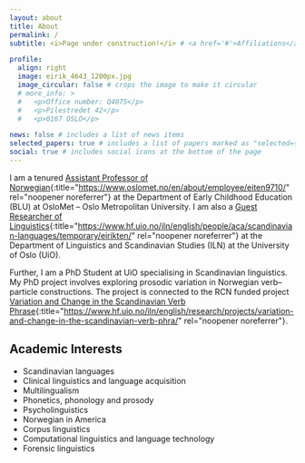 ```yaml
---
layout: about
title: About
permalink: /
subtitle: <i>Page under construction!</i> # <a href='#'>Affiliations</a>. Address. Contacts. Moto. Etc.

profile:
  align: right
  image: eirik_4643_1200px.jpg
  image_circular: false # crops the image to make it circular
  # more_info: >
  #   <p>Office number: Q4075</p>
  #   <p>Pilestredet 42</p>
  #   <p>0167 OSLO</p>

news: false # includes a list of news items
selected_papers: true # includes a list of papers marked as "selected={true}"
social: true # includes social icons at the bottom of the page
---
```


I am a tenured [Assistant Professor of Norwegian](https://www.oslomet.no/en/about/employee/eiten9710/){:title="https://www.oslomet.no/en/about/employee/eiten9710/" rel="noopener noreferrer"} at the Department of Early Childhood Education (BLU) at OsloMet – Oslo Metropolitan University. I am also a [Guest Researcher of Linguistics](https://www.hf.uio.no/iln/english/people/aca/scandinavian-languages/temporary/eirikten/){:title="https://www.hf.uio.no/iln/english/people/aca/scandinavian-languages/temporary/eirikten/" rel="noopener noreferrer"} at the Department of Linguistics and Scandinavian Studies (ILN) at the University of Oslo (UiO).

Further, I am a PhD Student at UiO specialising in Scandinavian linguistics. My PhD project involves exploring prosodic variation in Norwegian verb–particle constructions. The project is connected to the RCN funded project [Variation and Change in the Scandinavian Verb Phrase](https://www.hf.uio.no/iln/english/research/projects/variation-and-change-in-the-scandinavian-verb-phra/){:title="https://www.hf.uio.no/iln/english/research/projects/variation-and-change-in-the-scandinavian-verb-phra/" rel="noopener noreferrer"}.

## Academic Interests

- Scandinavian languages
- Clinical linguistics and language acquisition
- Multilingualism
- Phonetics, phonology and prosody
- Psycholinguistics
- Norwegian in America
- Corpus linguistics
- Computational linguistics and language technology
- Forensic linguistics

<!-- Write your biography here. Tell the world about yourself. Link to your favorite [subreddit](http://reddit.com). You can put a picture in, too. The code is already in, just name your picture `prof_pic.jpg` and put it in the `img/` folder.

Put your address / P.O. box / other info right below your picture. You can also disable any of these elements by editing `profile` property of the YAML header of your `_pages/about.md`. Edit `_bibliography/papers.bib` and Jekyll will render your [publications page](/al-folio/publications/) automatically.

Link to your social media connections, too. This theme is set up to use [Font Awesome icons](https://fontawesome.com/) and [Academicons](https://jpswalsh.github.io/academicons/), like the ones below. Add your Facebook, Twitter, LinkedIn, Google Scholar, or just disable all of them. -->
